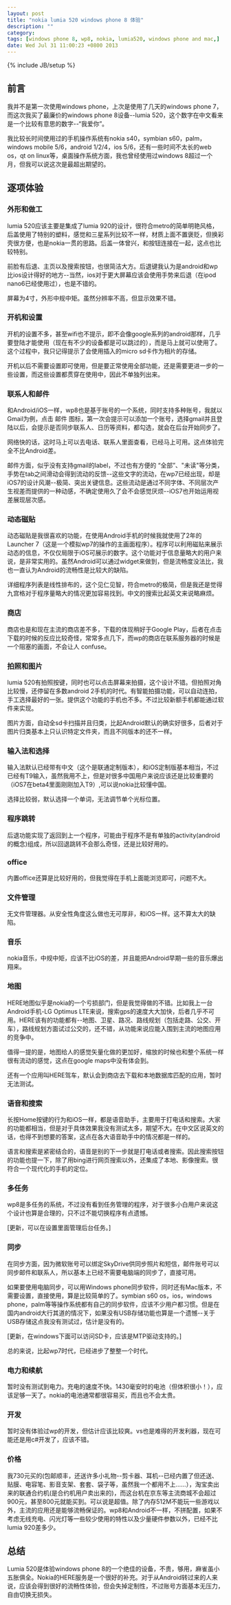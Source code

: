 ```yaml
---
layout: post
title: "nokia lumia 520 windows phone 8 体验"
description: ""
category: 
tags: [windows phone 8, wp8, nokia, lumia520, windows phone and mac,]
date: Wed Jul 31 11:00:23 +0800 2013
---
```

{% include JB/setup %}

## 前言

我并不是第一次使用windows phone，上次是使用了几天的windows phone 7，而这次我买了最廉价的windows phone 8设备--lumia 520，这个数字在中文看来是一个比较有意思的数字--“我爱你”。

我比较长时间使用过的手机操作系统有nokia s40，symbian s60，palm，windows mobile 5/6，android 1/2/4，ios 5/6，还有一些时间不太长的web os，qt on linux等，桌面操作系统方面，我也曾经使用过windows 8超过一个月，但我可以说这次是最超出期望的。

## 逐项体验

### 外形和做工

lumia 520应该主要是集成了lumia 920的设计，很符合metro的简单明艳风格，后盖使用了特别的塑料，感觉和三星系列比较不一样，材质上面不置褒贬，但换彩壳很方便，也是nokia一贯的思路。后盖一体曾兴，和按钮连接在一起，这点也比较特别。

前脸有后退、主页以及搜索按钮，也很简洁大方。后退键我认为是android和wp比ios设计得好的地方--当然，ios对于更大屏幕应该会使用手势来后退（在ipod nano6已经使用过），也是不错的。

屏幕为4寸，外形中规中矩。虽然分辨率不高，但显示效果不错。

### 开机和设置

开机的设置不多，甚至wifi也不提示，即不会像google系列的android那样，几乎要登陆才能使用（现在有不少的设备都是可以跳过的），而是马上就可以使用了。这个过程中，我只记得提示了会使用插入的micro sd卡作为相片的存储。

开机以后不需要设置即可使用，但是要正常使用全部功能，还是需要更进一步的一些设置，而这些设置都贯穿在使用中，因此不单独列出来。

### 联系人和邮件

和Android/iOS一样，wp8也是基于账号的一个系统，同时支持多种账号，我就以Gmail为例，点击 邮件 图标，第一次会提示可以添加一个账号，选择gmail并且登陆以后，会提示是否同步联系人、日历等资料，都勾选，就会在后台开始同步了。

网络快的话，这时马上可以去电话、联系人里面查看，已经马上可用。这点体验完全不比Android差。

邮件方面，似乎没有支持gmail的label，不过也有方便的 “全部”、"未读"等分类，手势在tab之间滑动会得到流动的反馈--这些文字的流动，在wp7已经出现，却是iOS7的设计风潮--极简、突出关键信息。这些流动是通过不同字体、不同层次产生视差而提供的一种动感，不确定使用久了会不会感觉厌烦--iOS7也开始运用视差展现层次感。

### 动态磁贴

动态磁贴是我很喜欢的功能，在使用Android手机的时候我就使用了2年的Launcher 7（这是一个模拟wp7的操作的主画面程序）。程序可以利用磁贴来展示动态的信息，不仅仅局限于iOS可展示的数字。这个功能对于信息量略大的用户来说，是非常实用的。虽然Android可以通过widget来做到，但是流畅度没法比，我也一直认为Android的流畅性是比较大的缺陷。

详细程序列表是线性排布的，这个见仁见智，符合metro的极简，但是我还是觉得九宫格对于程序量略大的情况更加容易找到。中文的搜索比起英文来说略麻烦。

### 商店

商店也是和现在主流的商店差不多，下载的体现稍好于Google Play，后者在点击下载的时候的反应比较奇怪，常常多点几下，而wp的商店在联系服务器的时候是一个阻塞的画面，不会让人 confuse。

### 拍照和图片

lumia 520有拍照按键，同时也可以点击屏幕来拍摄，这个设计不错。但拍照对角比较慢，还停留在多数android 2手机的时代。有智能拍摄功能，可以自动连拍，手工选择最好的一张。提供这个功能的手机也不多。不过比较新额手机都能通过软件来实现。

图片方面，自动全sd卡扫描并且归类，比起Android默认的确实好很多，后者对于图片归类基本上只认识特定文件夹，而且不同版本的还不一样。

### 输入法和选择

输入法默认已经带有中文（这个是联通定制版本），和iOS定制版基本相当，不过已经有T9输入，虽然我用不上，但是对很多中国用户来说应该还是比较重要的（iOS7在beta4里面刚刚加入T9）,可以说nokia比较懂中国。

选择比较弱，默认选择一个单词，无法调节单个光标位置。

### 程序跳转

后退功能实现了返回到上一个程序，可能由于程序不是有单独的activity(android的概念)组成，所以回退跳转不会那么奇怪，还是比较好用的。

### office

内置office还算是比较好用的，但我觉得在手机上面能浏览即可，问题不大。

### 文件管理

无文件管理器。从安全性角度这么做也无可厚非，和iOS一样。这不算太大的缺陷。

### 音乐

nokia音乐，中规中矩，应该不比iOS的差，并且能把Android早期一些的音乐爆出翔来。

### 地图

HERE地图似乎是nokia的一个亏损部门，但是我觉得做的不错。比如我上一台Android手机-LG Optimus LTE来说，搜索gps的速度大大加快，后者几乎不可用。HERE该有的功能都有--地图、卫星、路况、路线规划（包括走路、公交、开车），路线规划方面试过公交的，还不错，从功能来说应能入围到主流的地图应用的竞争中。

值得一提的是，地图给人的感觉矢量化做的更加好，缩放的时候也和整个系统一样很有流动的感觉，这点在google maps中没有体会到。

还有一个应用叫HERE驾车，默认会到商店去下载和本地数据库匹配的应用，暂时无法测试。

### 语音和搜索

长按Home按键的行为和iOS一样，都是语音助手，主要用于打电话和搜索。大家的功能都相当，但是对于具体效果我没有测试太多，期望不大。在中文区说英文的话，也得不到想要的答案，这点在各大语音助手中的情况都是一样的。

语言和搜索是紧密结合的，语音是别的下一步就是打电话或者搜索。因此搜索按钮的功能也提一下，除了用bing进行网页搜索以外，还集成了本地、影像搜索。很符合一个现代化的手机的定位。

### 多任务

wp8是多任务的系统，不过没有看到任务管理的程序，对于很多小白用户来说这个设计也算是合理的，只不过不能切换程序有点遗憾。

[更新，可以在设置里面管理后台任务。]

### 同步

在同步方面，因为微软账号可以绑定SkyDrive供同步照片和短信，邮件账号可以同步邮件和联系人，所以基本上已经不需要电脑端的同步了，直接可用。

如果要使用电脑同步，可以用Windows phone同步软件，同时还有Mac版本，不需要设置，直接使用，算是比较简单的了。symbian s60 os，ios，windows phone，palm等等操作系统都有自己的同步软件，应该不少用户都习惯。但是在国内android大行其道的情况下，如果没有USB存储功能也算是一个遗憾--关于USB存储这点我没有测试过，估计是没有的。

[更新，在windows下面可以访问SD卡，应该是MTP驱动支持的。]

总的来说，比起wp7时代，已经进步了整整一个时代。

### 电力和续航

暂时没有测试到电力。充电的速度不快。1430毫安时的电池（但体积很小！），应该足够一天了。nokia的电池通常都很容易买，而且也不会太贵。

### 开发

暂时没有体验过wp的开发，但估计应该比较爽。vs也是难得的开发利器，现在可能还是用c#开发了，应该不错。

### 价格

我730元买的(包邮顺丰，还送许多小礼物--剪卡器、耳机--已经内置了但还送、贴膜、电容笔、影音支架、套套、袋子等，虽然我一个都用不上……），淘宝卖出来的联通合约机(是合约机用户卖出来的)，而这台机在京东等主流商城不会超过900元，甚至800元就能买到。可以说是超值。除了内存512M不能玩一些游戏以外，主流的应用还是能够流畅保证的。wp8和Android不一样，不拼配置，如果不考虑无线充电、闪光灯等一些较少使用的特性以及少量硬件参数以外，已经不比lumia 920差多少。

## 总结

Lumia 520是体验windows phone 8的一个绝佳的设备，不贵，够用，麻雀虽小五胀俱全。Nokia的HERE服务是一个很好的补充。对于从Android转过来的人来说，应该会得到很好的流畅性体验，但会失掉定制性，不过账号方面基本无压力，自由切换无损失。







